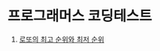 # 프로그래머스 코딩테스트

1. [로또의 최고 순위와 최저 순위](https://github.com/jeonghaejun/programmers_test/blob/master/lottos.py)

